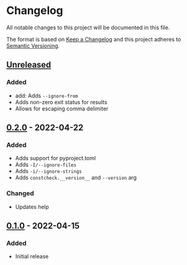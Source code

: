 Changelog
=========
All notable changes to this project will be documented in this file.

The format is based on [Keep a Changelog](http://keepachangelog.com/en/1.0.0/)
and this project adheres to [Semantic Versioning](http://semver.org/spec/v2.0.0.html).

[Unreleased](https://github.com/jshwi/constcheck/compare/v0.2.0...HEAD)
------------------------------------------------------------------------
### Added
- add: Adds `--ignore-from`
- Adds non-zero exit status for results
- Allows for escaping comma delimiter

[0.2.0](https://github.com/jshwi/constcheck/releases/tag/v0.2.0) - 2022-04-22
------------------------------------------------------------------------
### Added
- Adds support for pyproject.toml
- Adds `-I/--ignore-files`
- Adds `-i/--ignore-strings`
- Adds `constcheck.__version__` and `--version` arg

### Changed
- Updates help

[0.1.0](https://github.com/jshwi/constcheck/releases/tag/v0.1.0) - 2022-04-15
------------------------------------------------------------------------
### Added
- Initial release
